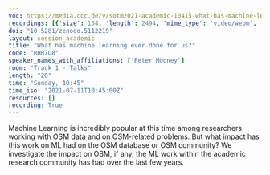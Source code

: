 ```yaml
---
voc: https://media.ccc.de/v/sotm2021-academic-10415-what-has-machine-learning-ever-done-for-us-
recordings: [{'size': 154, 'length': 2494, 'mime_type': 'video/webm', 'language': 'eng-spa', 'filename': 'sotm2021-10415-eng-spa-What_has_machine_learning_ever_done_for_us_webm-sd.webm', 'state': 'new', 'folder': 'webm-sd', 'high_quality': False, 'width': 720, 'height': 576, 'updated_at': '2021-10-13T20:21:39.524+02:00', 'recording_url': 'https://cdn.media.ccc.de/events/sotm/2021/webm-sd/sotm2021-10415-eng-spa-What_has_machine_learning_ever_done_for_us_webm-sd.webm', 'url': 'https://api.media.ccc.de/public/recordings/55257', 'event_url': 'https://api.media.ccc.de/public/events/285a63cf-056f-5a2c-a90f-335672271c67', 'conference_url': 'https://api.media.ccc.de/public/conferences/sotm2021'}, {'size': 38, 'length': 2494, 'mime_type': 'audio/mpeg', 'language': 'eng', 'filename': 'sotm2021-10415-eng-What_has_machine_learning_ever_done_for_us_mp3.mp3', 'state': 'new', 'folder': 'mp3', 'high_quality': False, 'width': 0, 'height': 0, 'updated_at': '2021-10-13T19:55:04.320+02:00', 'recording_url': 'https://cdn.media.ccc.de/events/sotm/2021/mp3/sotm2021-10415-eng-What_has_machine_learning_ever_done_for_us_mp3.mp3', 'url': 'https://api.media.ccc.de/public/recordings/55256', 'event_url': 'https://api.media.ccc.de/public/events/285a63cf-056f-5a2c-a90f-335672271c67', 'conference_url': 'https://api.media.ccc.de/public/conferences/sotm2021'}, {'size': 120, 'length': 2494, 'mime_type': 'video/mp4', 'language': 'eng-spa', 'filename': 'sotm2021-10415-eng-spa-What_has_machine_learning_ever_done_for_us_sd.mp4', 'state': 'new', 'folder': 'h264-sd', 'high_quality': False, 'width': 720, 'height': 576, 'updated_at': '2021-10-13T19:53:37.645+02:00', 'recording_url': 'https://cdn.media.ccc.de/events/sotm/2021/h264-sd/sotm2021-10415-eng-spa-What_has_machine_learning_ever_done_for_us_sd.mp4', 'url': 'https://api.media.ccc.de/public/recordings/55255', 'event_url': 'https://api.media.ccc.de/public/events/285a63cf-056f-5a2c-a90f-335672271c67', 'conference_url': 'https://api.media.ccc.de/public/conferences/sotm2021'}, {'size': 261, 'length': 2494, 'mime_type': 'video/mp4', 'language': 'eng-spa', 'filename': 'sotm2021-10415-eng-spa-What_has_machine_learning_ever_done_for_us_hd.mp4', 'state': 'new', 'folder': 'h264-hd', 'high_quality': True, 'width': 1920, 'height': 1080, 'updated_at': '2021-10-13T19:48:16.071+02:00', 'recording_url': 'https://cdn.media.ccc.de/events/sotm/2021/h264-hd/sotm2021-10415-eng-spa-What_has_machine_learning_ever_done_for_us_hd.mp4', 'url': 'https://api.media.ccc.de/public/recordings/55254', 'event_url': 'https://api.media.ccc.de/public/events/285a63cf-056f-5a2c-a90f-335672271c67', 'conference_url': 'https://api.media.ccc.de/public/conferences/sotm2021'}, {'size': 223, 'length': 2494, 'mime_type': 'video/mp4', 'language': 'spa', 'filename': 'sotm2021-10415-spa-What_has_machine_learning_ever_done_for_us.mp4', 'state': 'new', 'folder': 'h264-hd', 'high_quality': True, 'width': 1920, 'height': 1080, 'updated_at': '2021-10-13T19:48:05.963+02:00', 'recording_url': 'https://cdn.media.ccc.de/events/sotm/2021/h264-hd/sotm2021-10415-spa-What_has_machine_learning_ever_done_for_us.mp4', 'url': 'https://api.media.ccc.de/public/recordings/55253', 'event_url': 'https://api.media.ccc.de/public/events/285a63cf-056f-5a2c-a90f-335672271c67', 'conference_url': 'https://api.media.ccc.de/public/conferences/sotm2021'}, {'size': 223, 'length': 2494, 'mime_type': 'video/mp4', 'language': 'eng', 'filename': 'sotm2021-10415-eng-What_has_machine_learning_ever_done_for_us.mp4', 'state': 'new', 'folder': 'h264-hd', 'high_quality': True, 'width': 1920, 'height': 1080, 'updated_at': '2021-10-13T19:47:56.413+02:00', 'recording_url': 'https://cdn.media.ccc.de/events/sotm/2021/h264-hd/sotm2021-10415-eng-What_has_machine_learning_ever_done_for_us.mp4', 'url': 'https://api.media.ccc.de/public/recordings/55252', 'event_url': 'https://api.media.ccc.de/public/events/285a63cf-056f-5a2c-a90f-335672271c67', 'conference_url': 'https://api.media.ccc.de/public/conferences/sotm2021'}]
doi: "10.5281/zenodo.5112219"
layout: session_academic
title: "What has machine learning ever done for us?"
code: "RHR7Q8"
speaker_names_with_affiliations: ['Peter Mooney']
room: "Track 1 - Talks"
length: "20"
time: "Sunday, 10:45"
time_iso: "2021-07-11T10:45:00Z"
resources: []
recording: True
---
```

Machine Learning is incredibly popular at this time among researchers working with OSM data and on OSM-related problems. But what impact has this work on ML had on the OSM database or OSM community? We investigate the impact on OSM, if any, the ML work within the academic research community has had over the last few years.

